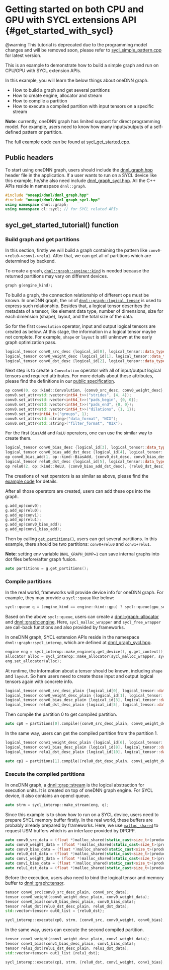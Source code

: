 # Getting started on both CPU and GPU with SYCL extensions API {#get_started_with_sycl}

@warning This tutorial is deprecated due to the programming model changes and
will be removed soon, please refer to
[sycl_simple_pattern.cpp](../../examples/cpp/src/sycl_simple_pattern.cpp) for
latest version.

This is an example to demonstrate how to build a simple graph and run on CPU/GPU
with SYCL extension APIs.

In this example, you will learn the below things about oneDNN graph.

- How to build a graph and get several partitions
- How to create engine, allocator and stream
- How to compile a partition
- How to execute a compiled partition with input tensors on a specific stream

**Note**: currently, oneDNN graph has limited support for direct programming
model. For example, users need to know how many inputs/outputs of a self-defined
pattern or partition.

The full example code can be found at
[sycl_get_started.cpp](../../examples/cpp/src/sycl_get_started.cpp).

## Public headers

To start using oneDNN graph, users should include the
[dnnl_graph.hpp](../../include/oneapi/dnnl/dnnl_graph.hpp) header file in the
application. If a user wants to run on a SYCL device like this example, he/she
also need include
[dnnl_graph_sycl.hpp](../../include/oneapi/dnnl/dnnl_graph_sycl.hpp). All the
C++ APIs reside in namespace `dnnl::graph`.

~~~cpp
#include "oneapi/dnnl/dnnl_graph.hpp"
#include "oneapi/dnnl/dnnl_graph_sycl.hpp"
using namespace dnnl::graph;
using namespace cl::sycl; // for SYCL related APIs
~~~

## sycl_get_started_tutorial() function

### Build graph and get partitions

In this section, firstly we will build a graph containing the pattern like
`conv0->relu0->conv1->relu1`. After that, we can get all of partitions which are
determined by backend.

To create a graph,
[`dnnl::graph::engine::kind`](../../include/oneapi/dnnl/dnnl_graph.hpp#L102) is
needed because the returned partitions may vary on different devices.

~~~cpp
graph g(engine_kind);
~~~

To build a graph, the connection relationship of different ops must be known. In
oneDNN graph, the `id` of
[`dnnl::graph::logical_tensor`](../../include/oneapi/dnnl/dnnl_graph.hpp#L290)
is used to express such relationship. Besides that, a logical tensor describes
the metadata of a tensor, like element data type, number of dimensions, size for
each dimension (shape), layout, and the total size of the data.

So for the first `Convolution` operator, input and output logical tensors are
created as below. At this stage, the information in a logical tensor maybe not
complete. For example, `shape` or `layout` is still unknown at the early graph
optimization pass.

~~~cpp
logical_tensor conv0_src_desc {logical_id[0], logical_tensor::data_type::f32, input_dims, logical_tensor::layout_type::undef};
logical_tensor conv0_weight_desc {logical_id[1], logical_tensor::data_type::f32, weight_dims,logical_tensor::layout_type::undef};
logical_tensor conv0_dst_desc {logical_id[2], logical_tensor::data_type::f32, dst_dims, logical_tensor::layout_type::undef};
~~~

Next step is to create a `Convolution` operator with all of input/output logical
tensors and required attributes. For more details about these attributes, please
find the definitions in our [public
specification](https://spec.oneapi.com/onednn-graph/latest/ops/convolution/Convolution_1.html).

~~~cpp
op conv0(0, op::kind::Convolution, {conv0_src_desc, conv0_weight_desc}, {conv0_dst_desc}, "conv0");
conv0.set_attr<std::vector<int64_t>>("strides", {4, 4});
conv0.set_attr<std::vector<int64_t>>("pads_begin", {0, 0});
conv0.set_attr<std::vector<int64_t>>("pads_end", {0, 0});
conv0.set_attr<std::vector<int64_t>>("dilations", {1, 1});
conv0.set_attr<int64_t>("groups", 1);
conv0.set_attr<std::string>("data_format", "NCX");
conv0.set_attr<std::string>("filter_format", "OIX");
~~~

For the first `BiasAdd` and `ReLU` operators, one can use the similar way to
create them.

~~~cpp
logical_tensor conv0_bias_desc {logical_id[3], logical_tensor::data_type::f32, bias_dims, logical_tensor::layout_type::undef};
logical_tensor conv0_bias_add_dst_desc {logical_id[4], logical_tensor::data_type::f32, dst_dims, logical_tensor::layout_type::undef};
op conv0_bias_add(1, op::kind::BiasAdd, {conv0_dst_desc, conv0_bias_desc}, {conv0_bias_add_dst_desc}, "conv0_bias_add");
logical_tensor relu0_dst_desc {logical_id[5], logical_tensor::data_type::f32, dst_dims, logical_tensor::layout_type::undef};
op relu0(2, op::kind::ReLU, {conv0_bias_add_dst_desc}, {relu0_dst_desc}, "relu0");
~~~

The creations of rest operators is as similar as above, please find the [example
code](../../examples/cpp/src/sycl_get_started.cpp#L141) for details.

After all those operators are created, users can add these ops into the graph.

~~~cpp
g.add_op(conv0);
g.add_op(relu0);
g.add_op(conv1);
g.add_op(relu1);
g.add_op(conv0_bias_add);
g.add_op(conv1_bias_add);
~~~

Then by calling
[`get_partitions()`](../../include/oneapi/dnnl/dnnl_graph.hpp#L1287), users can
get several partitions. In this example, there should be two partitions:
`conv0+relu0` and `conv1+relu1`.

**Note**: setting env variable `DNNL_GRAPH_DUMP=1` can save internal graphs into
dot files before/after graph fusion.

~~~cpp
auto partitions = g.get_partitions();
~~~

### Compile partitions

In the real world, frameworks will provide device info for oneDNN graph. For
example, they may provide a `sycl::queue` like below:

~~~cpp
sycl::queue q = (engine_kind == engine::kind::gpu) ? sycl::queue(gpu_selector {}) : sycl::queue(cpu_selector {});
~~~

Based on the above `sycl::queue`, users can create a
[dnnl::graph::allocator](../../include/oneapi/dnnl/dnnl_graph.hpp#L45) and
[dnnl::graph::engine](../../include/oneapi/dnnl/dnnl_graph.hpp#L97). Here,
`sycl_malloc_wrapper` and `sycl_free_wrapper` are call-back functions and also
provided by frameworks.

In oneDNN graph, SYCL extension APIs reside in the namespace
`dnnl::graph::sycl_interop`, which are defined at
[dnnl_graph_sycl.hpp](../../include/oneapi/dnnl/dnnl_graph_sycl.hpp).

~~~cpp
engine eng = sycl_interop::make_engine(q.get_device(), q.get_context());
allocator alloc = sycl_interop::make_allocator(sycl_malloc_wrapper, sycl_free_wrapper);
eng.set_allocator(alloc);
~~~

At runtime, the information about a tensor should be known, including `shape`
and `layout`. So here users need to create those input and output logical
tensors again with concrete info.

~~~cpp
logical_tensor conv0_src_desc_plain {logical_id[0], logical_tensor::data_type::f32, input_dims, logical_tensor::layout_type::strided};
logical_tensor conv0_weight_desc_plain {logical_id[1], logical_tensor::data_type::f32, weight_dims, logical_tensor::layout_type::strided};
logical_tensor conv0_bias_desc_plain {logical_id[3], logical_tensor::data_type::f32, bias_dims, logical_tensor::layout_type::strided};
logical_tensor relu0_dst_desc_plain {logical_id[5], logical_tensor::data_type::f32, dst_dims, logical_tensor::layout_type::strided};
~~~

Then compile the partition 0 to get compiled partition.

~~~cpp
auto cp0 = partitions[0].compile({conv0_src_desc_plain, conv0_weight_desc_plain, conv0_bias_desc_plain}, {relu0_dst_desc_plain}, eng);
~~~

In the same way, users can get the compiled partition from the partition 1.

~~~cpp
logical_tensor conv1_weight_desc_plain {logical_id[6], logical_tensor::data_type::f32, weight1_dims, logical_tensor::layout_type::strided};
logical_tensor conv1_bias_desc_plain {logical_id[8], logical_tensor::data_type::f32, bias1_dims, logical_tensor::layout_type::strided};
logical_tensor relu1_dst_desc_plain {logical_id[10], logical_tensor::data_type::f32, dst1_dims, logical_tensor::layout_type::strided};

auto cp1 = partitions[1].compile({relu0_dst_desc_plain, conv1_weight_desc_plain, conv1_bias_desc_plain}, {relu1_dst_desc_plain}, eng);
~~~

### Execute the compiled partitions

In oneDNN graph, a
[dnnl::grap::stream](../../include/oneapi/dnnl/dnnl_graph.hpp#L239) is the
logical abstraction for execution units. It is created on top of oneDNN graph
engine. For SYCL device, it also contains an opencl queue.

~~~cpp
auto strm = sycl_interop::make_stream(eng, q);
~~~

Since this example is to show how to run on a SYCL device, users need to prepare
SYCL memory buffer firstly. In the real world, these buffers are probably
already prepared by frameworks. Here, we use
[`malloc_shared`](https://docs.oneapi.com/versions/latest/dpcpp/iface/usm-malloc.html#sycl-malloc-shared)
to request USM buffers which is an interface provided by DPCPP.

~~~cpp
auto conv0_src_data = (float *)malloc_shared(static_cast<size_t>(product(input_dims)) * sizeof(float), q.get_device(), q.get_context());
auto conv0_weight_data = (float *)malloc_shared(static_cast<size_t>(product(weight_dims)) * sizeof(float), q.get_device(), q.get_context());
auto conv0_bias_data = (float *)malloc_shared(static_cast<size_t>(product(bias_dims)) * sizeof(float), q.get_device(), q.get_context());
auto relu0_dst_data = (float *)malloc_shared(static_cast<size_t>(product(dst_dims)) * sizeof(float), q.get_device(), q.get_context());
auto conv1_weight_data = (float *)malloc_shared(static_cast<size_t>(product(weight1_dims)) * sizeof(float), q.get_device(), q.get_context());
auto conv1_bias_data = (float *)malloc_shared(static_cast<size_t>(product(bias1_dims)) * sizeof(float), q.get_device(), q.get_context());
auto relu1_dst_data = (float *)malloc_shared(static_cast<size_t>(product(dst1_dims)) * sizeof(float), q.get_device(), q.get_context());
~~~

Before the execution, users also need to bind the logical tensor and memory
buffer to [dnnl::graph::tensor](../../include/oneapi/dnnl/dnnl_graph.hpp#L542).

~~~cpp
tensor conv0_src(conv0_src_desc_plain, conv0_src_data);
tensor conv0_weight(conv0_weight_desc_plain, conv0_weight_data);
tensor conv0_bias(conv0_bias_desc_plain, conv0_bias_data);
tensor relu0_dst(relu0_dst_desc_plain, relu0_dst_data);
std::vector<tensor> out0_list = {relu0_dst};

sycl_interop::execute(cp0, strm, {conv0_src, conv0_weight, conv0_bias}, out0_list);
~~~

In the same way, users can execute the second compiled partition.

~~~cpp
tensor conv1_weight(conv1_weight_desc_plain, conv1_weight_data);
tensor conv1_bias(conv1_bias_desc_plain, conv1_bias_data);
tensor relu1_dst(relu1_dst_desc_plain, relu1_dst_data);
std::vector<tensor> out1_list {relu1_dst};

sycl_interop::execute(cp1, strm, {relu0_dst, conv1_weight, conv1_bias}, out1_list);
~~~
